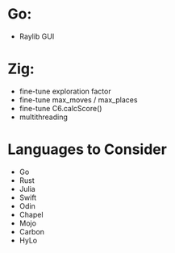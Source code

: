 # Go:
* Raylib GUI

# Zig:
* fine-tune exploration factor
* fine-tune max_moves / max_places
* fine-tune C6.calcScore()
* multithreading

# Languages to Consider
* Go
* Rust
* Julia
* Swift
* Odin
* Chapel
* Mojo
* Carbon
* HyLo
